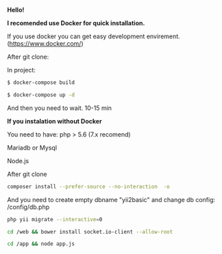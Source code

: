 **Hello!**

**I recomended use Docker for quick installation.**

If you use docker you can get easy development envirement. (https://www.docker.com/)

After git clone:

In project:
```bash
$ docker-compose build
```
```bash
$ docker-compose up -d
```
And then you need to wait. 10-15 min 

**If you instalation without Docker**

You need to have: php > 5.6 (7.x recomend)

Mariadb or Mysql

Node.js

After git clone
```bash
composer install --prefer-source --no-interaction  -o 
```

And you need to create empty dbname "yii2basic" and change db config: /config/db.php
```bash
php yii migrate --interactive=0
```
```bash
cd /web && bower install socket.io-client --allow-root
```

```bash
cd /app && node app.js
```